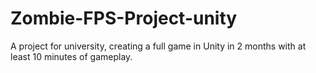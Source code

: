 # Zombie-FPS-Project-unity
A project for university, creating a full game in Unity in 2 months with at least 10 minutes of gameplay.
